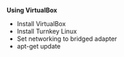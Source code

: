 **Using VirtualBox**

- Install VirtualBox
- Install Turnkey Linux
- Set networking to bridged adapter
- apt-get update
